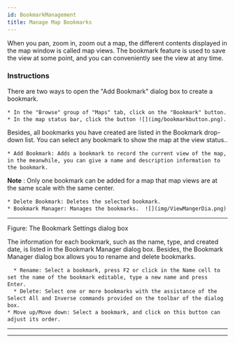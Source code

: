 ```yaml
---
id: BookmarkManagement
title: Manage Map Bookmarks
---
```

When you pan, zoom in, zoom out a map, the different contents displayed in the
map window is called map views. The bookmark feature is used to save the view
at some point, and you can conveniently see the view at any time.

### Instructions

There are two ways to open the "Add Bookmark" dialog box to create a bookmark.

    * In the "Browse" group of "Maps" tab, click on the "Bookmark" button.
    * In the map status bar, click the button ![](img/bookmarkbutton.png).

Besides, all bookmarks you have created are listed in the Bookmark drop-down
list. You can select any bookmark to show the map at the view status..

    * Add Bookmark: Adds a bookmark to record the current view of the map, in the meanwhile, you can give a name and description information to the bookmark. 

**Note** : Only one bookmark can be added for a map that map views are at the
same scale with the same center.

    * Delete Bookmark: Deletes the selected bookmark.
    * Bookmark Manager: Manages the bookmarks.  ![](img/ViewMangerDia.png)  
---  
Figure: The Bookmark Settings dialog box  
  
The information for each bookmark, such as the name, type, and created date,
is listed in the Bookmark Manager dialog box. Besides, the Bookmark Manager
dialog box allows you to rename and delete bookmarks.

      * Rename: Select a bookmark, press F2 or click in the Name cell to set the name of the bookmark editable, type a new name and press Enter.
      * Delete: Select one or more bookmarks with the assistance of the Select All and Inverse commands provided on the toolbar of the dialog box.
    * Move up/Move down: Select a bookmark, and click on this button can adjust its order.

* * *

[ ](http://www.supermap.com/en)  
  
---

